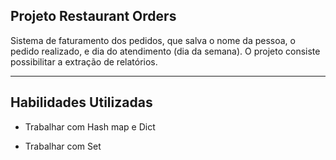 ## Projeto Restaurant Orders

Sistema de faturamento dos pedidos, que salva o nome da pessoa, o pedido realizado, e dia do atendimento (dia da semana). O projeto consiste  possibilitar a extração de relatórios.

---

## Habilidades Utilizadas

- Trabalhar com Hash map e Dict

- Trabalhar com Set